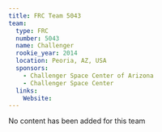 ```yaml
---
title: FRC Team 5043
team:
  type: FRC
  number: 5043
  name: Challenger
  rookie_year: 2014
  location: Peoria, AZ, USA
  sponsors:
    - Challenger Space Center of Arizona
    - Challenger Space Center
  links:
    Website: 
---
```

No content has been added for this team